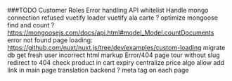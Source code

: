 ###TODO 
Customer Roles
Error handling
API whitelist
Handle mongo connection refused
vuetify loader
vuetify ala carte ?
optimize mongoose find and count ? https://mongoosejs.com/docs/api.html#model_Model.countDocuments
error not found page
loading: https://github.com/nuxt/nuxt.js/tree/dev/examples/custom-loading
migrate db
get fresh user
incorrect html markup
Error/404 page
tour without slug redirect to 404
check product in cart expiry 
centralize price algo
allow add link in main page
translation backend ?
meta tag on each page